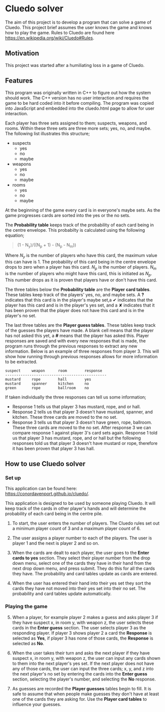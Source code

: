 # Cluedo solver
The aim of this project is to develop a program that can solve a game of Cluedo. This project brief assumes the user knows the game and knows how to play the game. Rules to Cluedo are found here https://en.wikipedia.org/wiki/Cluedo#Rules.

## Motivation
This project was started after a humiliating loss in a game of Cluedo.

## Features
This program was originally written in C++ to figure out how the system should work. The C++ version has no user interaction and requires the game to be hard coded into it before compiling. The program was copied into JavaScript and embedded into the cluedo.html page to allow for user interaction.

Each player has three sets assigned to them; suspects, weapons, and rooms. Within these three sets are three more sets; yes, no, and maybe. The following list illustrates this structure;

*	suspects
	*	yes
	*	no
	*	maybe
*	weapons
	*	yes
	*	no
	*	maybe
*	rooms
	*	yes
	*	no
	*	maybe

At the beginning of the game every card is in everyone's maybe sets. As the game progresses cards are sorted into the yes or the no sets.

The **Probability table** keeps track of the probability of each card being in the centre envelope. This probabilty is calculated using the following equation;	

>(1 - N<sub>y</sub>)/((N<sub>p</sub> + 1) - (N<sub>p</sub> - N<sub>m</sub>))

Where *N<sub>y</sub>* is the number of players who have this card, the maximum value this can have is 1. The probability of this card being in the centre envelope drops to zero when a player has this card. *N<sub>p</sub>* is the number of players. *N<sub>m</sub>* is the number of players who might have this card, this is initiated as *N<sub>p</sub>*. This number drops as it is proven that players have or don't have this card.

The three tables below the **Probability table** are the **Player card tables**. These tables keep track of the players' yes, no, and maybe sets. A **?** indicates that this card is in the player's maybe set,a ✔ indicates that the player has this card and is in the player's yes set, and a ✘ indicates that it has been proven that the player does not have this card and is in the player's no set.

The last three tables are the **Player guess tables**. These tables keep track of the guesses the players have made. A blank cell means that the player has not asked this yet, a **#** means that the player has asked this. Player responses are saved and with every new responses that is made, the program runs through the previous responses to extract any new information. Below is an example of three responses from player 3. This will show how running through previous responses allows for more information to be extracted.

```
suspect		weapon		room		response
----------------------------------------------
mustard		rope		hall		yes
mustard		spanner		kitchen		no
green		rope		ballroom	no
```
If taken individually the three responses can tell us some information;
*	Response 1 tells us that player 3 has mustard, rope, and or hall.
*	Response 2 tells us that player 3 doesn't have mustard, spanner, and kitchen. These three cards are moved to the no set.
*	Response 3 tells us that player 3 doesn't have green, rope, ballroom. These three cards are moved to the no set.
After response 3 we can compare response 1 against player 3's card sets again. Response 1 told us that player 3 has mustard, rope, and or hall but the following responses told us that player 3 doesn't have mustard or rope, therefore it has been proven that player 3 has hall.

## How to use Cluedo solver
### Set up 
This application can be found here: https://conordavenport.github.io/cluedo/.

This application is designed to be used by someone playing Cluedo. It will keep track of the cards in other player's hands and will determine the probability of each card being in the centre pile.

1. To start, the user enters the number of players. The Cluedo rules set out a minimum player count of 3 and a maximum player count of 6.

2. The user assigns a player number to each of the players. The user is player 1 and the next is player 2 and so on.

3. When the cards are dealt to each player, the user goes to the **Enter cards to yes** section. They select their player number from the drop down menu, select one of the cards they have in their hand from the next drop down menu, and press submit. They do this for all the cards they have. The probability and card tables update as cards are entered.

4. When the user has entered their hand into their yes set they sort the cards they have not moved into their yes set into their no set. The probability and card tables update automatically.

### Playing the game
5. When a player, for example player 2 makes a guess and asks player 3 if they have suspect x, in room y, with weapon z, the user selects these cards in the **Enter guess** section. The user selects player 3 as the responding player. If player 3 shows player 2 a card the **Response** is selected as **Yes**, if player 3 has none of those cards, the **Response** is selected as **No**.

6. When the user takes their turn and asks the next player if they have suspect x, in room y, with weapon z, the user can input any cards shown to them into the next player's yes set. If the next player does not have any of those cards, the user can input the three cards; x, y, and z into the next player's no set by entering the cards into the **Enter guess** section, selecting the player's number, and selecting the **No** response.

7. As guesses are recorded the **Player guesses** tables begin to fill. It is safe to assume that when people make guesses they don't have at least one of the cards they are asking for. Use the **Player card tables** to influence your guesses.
